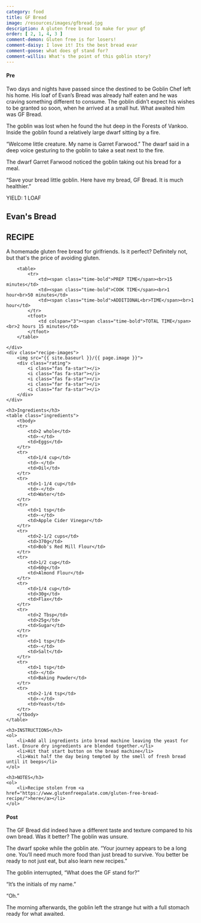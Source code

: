 ```yaml
---
category: food
title: GF Bread
image: /resources/images/gfbread.jpg
description: A gluten free bread to make for your gf
order: [ 2, 1, 4, 3 ]
comment-demon: Gluten free is for losers!
comment-daisy: I love it! Its the best bread evar
comment-goose: what does gf stand for?
comment-willis: What's the point of this goblin story?
---
```


#### Pre
Two days and nights have passed since the destined to be Goblin Chef left his home. His loaf of Evan’s Bread was already half eaten and he was craving something different to consume. The goblin didn’t expect his wishes to be granted so soon, when he arrived at a small hut. What awaited him was GF Bread.

The goblin was lost when he found the hut deep in the Forests of Vankoo. Inside the goblin found a relatively large dwarf sitting by a fire.

“Welcome little creature. My name is Garret Farwood.” The dwarf said in a deep voice gesturing to the goblin to take a seat next to the fire.

The dwarf Garret Farwood noticed the goblin taking out his bread for a meal.

“Save your bread little goblin. Here have my bread, GF Bread. It is much healthier.”


<div class="recipe">
    <span class="yield">YIELD: 1 LOAF</span>
    <div class="recipe-text">
        <h2>Evan's Bread</h2>
        <h2>RECIPE</h2>
        <p>A homemade gluten free bread for girlfriends. Is it perfect? Definitely not, but that's the price of avoiding gluten. </p>
        
        <table>
            <tr>
                <td><span class="time-bold">PREP TIME</span><br>15 minutes</td>
                <td><span class="time-bold">COOK TIME</span><br>1 hour<br>50 minutes</td>
                <td><span class="time-bold">ADDITIONAL<br>TIME</span><br>1 hour</td>
            </tr>
            <tfoot>
                <td colspan="3"><span class="time-bold">TOTAL TIME</span><br>2 hours 15 minutes</td>
            </tfoot>
        </table>
     
    </div>
    <div class="recipe-images">
        <img src="{{ site.baseurl }}/{{ page.image }}">
        <div class="rating">
            <i class="fas fa-star"></i>
            <i class="fas fa-star"></i>
            <i class="fas fa-star"></i>
            <i class="far fa-star"></i>
            <i class="far fa-star"></i>
        </div>
    </div>

    <h3>Ingredients</h3>
    <table class="ingredients">
        <tbody>
        <tr>
            <td>2 whole</td>
            <td>-</td>
            <td>Eggs</td>
        </tr>
        <tr>
            <td>1/4 cup</td>
            <td>-</td>
            <td>Oil</td>
        </tr>
        <tr>
            <td>1-1/4 cup</td>
            <td>-</td>
            <td>Water</td>
        </tr>
        <tr>
            <td>1 tsp</td>
            <td>-</td>
            <td>Apple Cider Vinegar</td>
        </tr>
        <tr>
            <td>2-1/2 cups</td>
            <td>370g</td>
            <td>Bob's Red Mill Flour</td>
        </tr>
        <tr>
            <td>1/2 cup</td>
            <td>60g</td>
            <td>Almond Flour</td>
        </tr>
        <tr>
            <td>1/4 cup</td>
            <td>30g</td>
            <td>Flax</td>
        </tr>
        <tr>
            <td>2 Tbsp</td>
            <td>25g</td>
            <td>Sugar</td>
        </tr>
        <tr>
            <td>1 tsp</td>
            <td>-</td>
            <td>Salt</td>
        </tr>
        <tr>
            <td>1 tsp</td>
            <td>-</td>
            <td>Baking Powder</td>
        </tr>
        <tr>
            <td>2-1/4 tsp</td>
            <td>-</td>
            <td>Yeast</td>
        </tr>
        </tbody>
    </table>

    <h3>INSTRUCTIONS</h3>
    <ol>
        <li>Add all ingredients into bread machine leaving the yeast for last. Ensure dry ingredients are blended together.</li>
        <li>Hit that start button on the bread machine</li>
        <li>Wait half the day being tempted by the smell of fresh bread until it beeps</li>
    </ol>

    <h3>NOTES</h3>
    <ol>
        <li>Recipe stolen from <a href="https://www.glutenfreepalate.com/gluten-free-bread-recipe/">here</a></li>
    </ol>

    

</div>

#### Post
The GF Bread did indeed have a different taste and texture compared to his own bread. Was it better? The goblin was unsure.

The dwarf spoke while the goblin ate. “Your journey appears to be a long one. You’ll need much more food than just bread to survive. You better be ready to not just eat, but also learn new recipes.”

The goblin interrupted, “What does the GF stand for?”

“It’s the initials of my name.”

“Oh.”

The morning afterwards, the goblin left the strange hut with a full stomach ready for what awaited.
